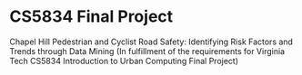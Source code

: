 # CS5834 Final Project

Chapel Hill Pedestrian and Cyclist Road Safety: Identifying Risk Factors and Trends  through Data Mining
(In fulfillment of the requirements for Virginia Tech CS5834 Introduction to Urban Computing Final Project)
